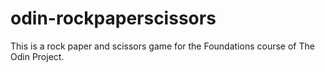 # odin-rockpaperscissors
This is a rock paper and scissors game for the Foundations course of The Odin Project.
